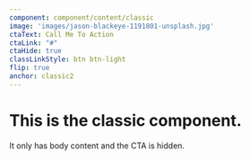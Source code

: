 ```yaml
---
component: component/content/classic
image: 'images/jason-blackeye-1191801-unsplash.jpg'
ctaText: Call Me To Action
ctaLink: "#"
ctaHide: true
classLinkStyle: btn btn-light
flip: true
anchor: classic2
---
```


# This is the classic component.

It only has body content and the CTA is hidden.